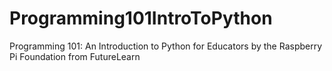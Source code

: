 # Programming101IntroToPython
Programming 101: An Introduction to Python for Educators by the Raspberry Pi Foundation from FutureLearn

